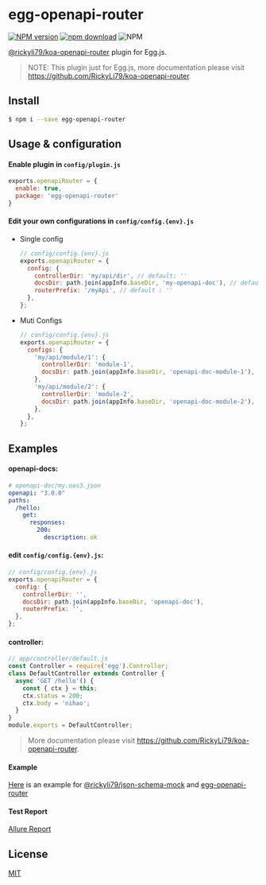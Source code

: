 # egg-openapi-router
[![NPM version][npm-image]][npm-url]
[![npm download][download-image]][download-url]
![NPM](https://img.shields.io/npm/l/egg-openapi-router?style=flat-square)

[npm-image]: https://img.shields.io/npm/v/egg-openapi-router.svg?style=flat-square
[npm-url]: https://npmjs.org/package/egg-openapi-router
[download-image]: https://img.shields.io/npm/dm/egg-openapi-router.svg?style=flat-square
[download-url]: https://npmjs.org/package/egg-openapi-router

[@rickyli79/koa-openapi-router](https://github.com/RickyLi79/koa-openapi-router) plugin for Egg.js.

> NOTE: This plugin just for Egg.js, more documentation please visit https://github.com/RickyLi79/koa-openapi-router.

## Install

```bash
$ npm i --save egg-openapi-router
```

## Usage & configuration

#### Enable plugin in `config/plugin.js`

``` js
exports.openapiRouter = {
  enable: true,
  package: 'egg-openapi-router'
}
```

#### Edit your own configurations in `config/config.{env}.js`

- Single config
  ```js
  // config/config.{env}.js
  exports.openapiRouter = {
    config: {
      controllerDir: 'my/api/dir', // default: ''
      docsDir: path.join(appInfo.baseDir, 'my-openapi-doc'), // default: path.join(appInfo.baseDir, 'openapi-doc')
      routerPrefix: '/myApi', // default : ''
    },
  };
  ```
- Muti Configs
  ```js
  // config/config.{env}.js
  exports.openapiRouter = {
    configs: {
      'my/api/module/1': {
        controllerDir: 'module-1',
        docsDir: path.join(appInfo.baseDir, 'openapi-doc-module-1'),
      },
      'my/api/module/2': {
        controllerDir: 'module-2',
        docsDir: path.join(appInfo.baseDir, 'openapi-doc-module-2'),
      },
    },
  };
  ```

## Examples

#### openapi-docs:
```yaml
# openapi-doc/my.oas3.json
openapi: "3.0.0"
paths:
  /hello:
    get:
      responses:
        200:
          description: ok
```

#### edit `config/config.{env}.js`:
```js
// config/config.{env}.js
exports.openapiRouter = {
  config: {
    controllerDir: '', 
    docsDir: path.join(appInfo.baseDir, 'openapi-doc'),
    routerPrefix: '',
  },
};
```

#### controller:
```js
// app/controller/default.js
const Controller = require('egg').Controller;
class DefaultController extends Controller {
  async 'GET /hello'() {
    const { ctx } = this;
    ctx.status = 200;
    ctx.body = 'nihao';
  }
}
module.exports = DefaultController;
```

> More documentation please visit https://github.com/RickyLi79/koa-openapi-router.

#### Example
[Here](https://github.com/RickyLi79/openapi-mock-server) is an example for [@rickyli79/json-schema-mock](https://npmjs.org/package/@rickyli79/json-schema-mock) and [egg-openapi-router](https://npmjs.org/package/egg-openapi-router)


#### Test Report
[Allure Report](https://rickyli79.github.io/testing-reports/egg-openapi-router/allure-report/)

## License

[MIT](LICENSE)

